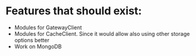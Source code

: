 # Features that should exist:
- Modules for GatewayClient
- Modules for CacheClient. Since it would allow also using other storage options better
- Work on MongoDB